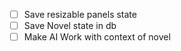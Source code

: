 - [ ] Save resizable panels state
- [ ] Save Novel state in db
- [ ] Make AI Work with context of novel